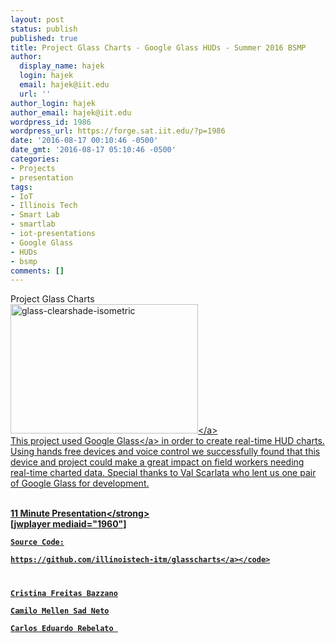 ```yaml
---
layout: post
status: publish
published: true
title: Project Glass Charts - Google Glass HUDs - Summer 2016 BSMP
author:
  display_name: hajek
  login: hajek
  email: hajek@iit.edu
  url: ''
author_login: hajek
author_email: hajek@iit.edu
wordpress_id: 1986
wordpress_url: https://forge.sat.iit.edu/?p=1986
date: '2016-08-17 00:10:46 -0500'
date_gmt: '2016-08-17 05:10:46 -0500'
categories:
- Projects
- presentation
tags:
- IoT
- Illinois Tech
- Smart Lab
- smartlab
- iot-presentations
- Google Glass
- HUDs
- bsmp
comments: []
---
```

<p>Project Glass Charts<br />
<a href="/assets/2014&#47;05&#47;glass-clearshade-isometric.jpg"><img src="/assets/2014&#47;05&#47;glass-clearshade-isometric-300x207.jpg" alt="glass-clearshade-isometric" width="300" height="207" class="aligncenter size-medium wp-image-1091" &#47;><&#47;a><br />
This project used <a href="http:&#47;&#47;www.google.com&#47;glass&#47;start&#47;">Google Glass<&#47;a> in order to create real-time HUD charts.  Using hands free devices and voice control we successfully found that this device and project could make a great impact on field workers needing real-time charted data.  Special thanks to Val Scarlata who lent us one pair of Google Glass for development.</p>
<p><strong><br />
11 Minute Presentation<&#47;strong><br />
[jwplayer mediaid="1960"]</p>
<p><code>Source Code:<br />
<a href="https:&#47;&#47;github.com&#47;illinoistech-itm&#47;glasscharts">https:&#47;&#47;github.com&#47;illinoistech-itm&#47;glasscharts<&#47;a><&#47;code></p>
<p>Cristina Freitas Bazzano<br />
Camilo Mellen Sad Neto<br />
Carlos Eduardo Rebelato </p>
